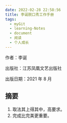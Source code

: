 ```yaml
---
date: 2022-02-28 22:58:56
title: 李诞脱口秀工作手册
tags:
  - myGit
  - learning-Notes
  - document
  - 阅读
  - 个人成长
---
```


作者：李诞

出版社：江苏凤凰文艺出版社

出版日期：2021 年 8 月

## 摘要

1. 取法其上得其中，高要求。
2. 完成比完美更重要。